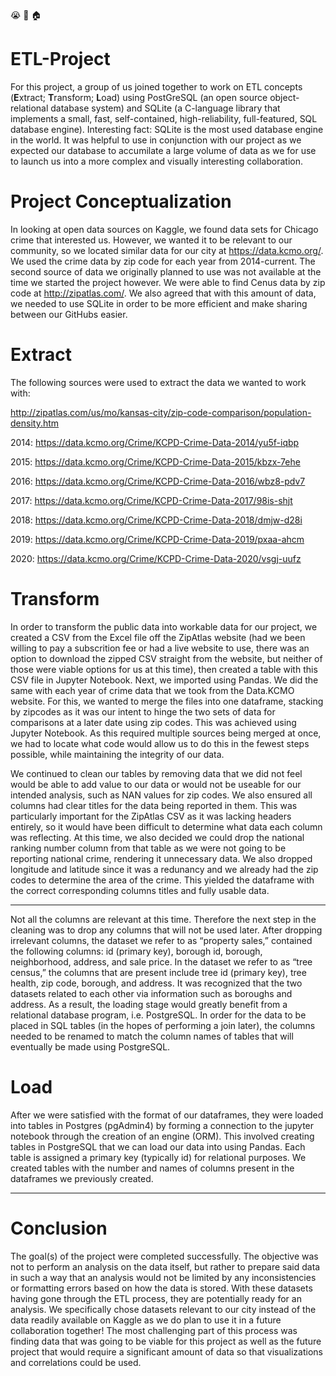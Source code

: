 :sob: :rotating_light: :house: 

# ETL-Project

For this project, a group of us joined together to work on ETL concepts (**E**xtract; **T**ransform; **L**oad) using PostGreSQL (an open source object-relational database system) and SQLite (a C-language library that implements a small, fast, self-contained, high-reliability, full-featured, SQL database engine). Interesting fact: SQLite is the most used database engine in the world.  It was helpful to use in conjunction with our project as we expected our database to accumilate a large volume of data as we for use to launch us into a more complex and visually interesting collaboration. 

# Project Conceptualization
In looking at open data sources on Kaggle, we found data sets for Chicago crime that interested us.  However, we wanted it to be relevant to our community, so we located similar data for our city at https://data.kcmo.org/. We used the crime data by zip code for each year from 2014-current.  The second source of data we originally planned to use was not available at the time we started the project however.  We were able to find Cenus data by zip code at http://zipatlas.com/.  We also agreed that with this amount of data, we needed to use SQLite in order to be more efficient and make sharing between our GitHubs easier.

# Extract

The following sources were used to extract the data we wanted to work with:

<http://zipatlas.com/us/mo/kansas-city/zip-code-comparison/population-density.htm>

2014: <https://data.kcmo.org/Crime/KCPD-Crime-Data-2014/yu5f-iqbp>

2015: <https://data.kcmo.org/Crime/KCPD-Crime-Data-2015/kbzx-7ehe>

2016: <https://data.kcmo.org/Crime/KCPD-Crime-Data-2016/wbz8-pdv7>

2017: <https://data.kcmo.org/Crime/KCPD-Crime-Data-2017/98is-shjt>

2018: <https://data.kcmo.org/Crime/KCPD-Crime-Data-2018/dmjw-d28i>

2019: <https://data.kcmo.org/Crime/KCPD-Crime-Data-2019/pxaa-ahcm>

2020: <https://data.kcmo.org/Crime/KCPD-Crime-Data-2020/vsgj-uufz>

# Transform
In order to transform the public data into workable data for our project, we created a CSV from the Excel file off the ZipAtlas website (had we been willing to pay a subscrition fee or had a live website to use, there was an option to download the zipped CSV straight from the website, but neither of those were viable options for us at this time), then created a table with this CSV file in Jupyter Notebook.  Next, we imported using Pandas.  We did the same with each year of crime data that we took from the Data.KCMO website.  For this, we wanted to merge the files into one dataframe, stacking by zipcodes as it was our intent to hinge the two sets of data for comparisons at a later date using zip codes. This was achieved using Jupyter Notebook. As this required multiple sources being merged at once, we had to locate what code would allow us to do this in the fewest steps possible, while maintaining the integrity of our data.

We continued to clean our tables by removing data that we did not feel would be able to add value to our data or would not be useable for our intended analysis, such as NAN values for zip codes. We also ensured all columns had clear titles for the data being reported in them.  This was particularly important for the ZipAtlas CSV as it was lacking headers entirely, so it would have been difficult to determine what data each column was reflecting.  At this time, we also decided we could drop the national ranking number column from that table as we were not going to be reporting national crime, rendering it unnecessary data.  We also dropped longitude and latitude since it was a redunancy and we already had the zip codes to determine the area of the crime. This yielded the dataframe with the correct corresponding columns titles and fully usable data. 

______________________________________________________________________________________________________

Not all the columns are relevant at this time. Therefore the next step in the cleaning was to drop any columns that will not be used later. After dropping irrelevant columns, the dataset we refer to as “property sales,” contained the following columns: id (primary key), borough id, borough, neighborhood, address, and sale price. In the dataset we refer to as “tree census,” the columns that are present include tree id (primary key), tree health, zip code, borough, and address. It was recognized that the two datasets related to each other via information such as boroughs and address. As a result, the loading stage would greatly benefit from a relational database program, i.e. PostgreSQL. In order for the data to be placed in SQL tables (in the hopes of performing a join later), the columns needed to be renamed to match the column names of tables that will eventually be made using PostgreSQL.


# Load
After we were satisfied with the format of our dataframes, they were loaded into tables in Postgres (pgAdmin4) by forming a connection to the jupyter notebook through the creation of an engine (ORM). This involved creating tables in PostgreSQL that we can load our data into using Pandas. Each table is assigned a primary key (typically id) for relational purposes. We created tables with the number and names of columns present in the dataframes we previously created.
_______________________________________________________________________
# Conclusion
The goal(s) of the project were completed successfully. The objective was not to perform an analysis on the data itself, but rather to prepare said data in such a way that an analysis would not be limited by any inconsistencies or formatting errors based on how the data is stored. With these datasets having gone through the ETL process, they are potentially ready for an analysis. We specifically chose datasets relevant to our city instead of the data readily available on Kaggle as we do plan to use it in a future collaboration together!  The most challenging part of this process was finding data that was going to be viable for this project as well as the future project that would require a significant amount of data so that visualizations and correlations could be used.  
